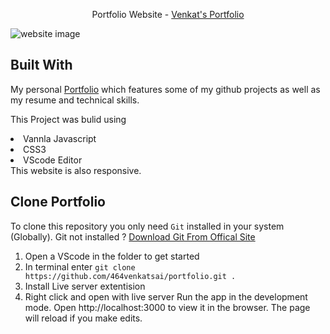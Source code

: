 <p align="center">
  Portfolio Website -
  <a href="https://464venkatsai.github.io/portfolio/" title="Venkatsai's Portfolio"> Venkat's Portfolio</a>
</p>

![website image](https://github.com/464venkatsai/portfolio/assets/112299999/c4f9a015-acb3-4916-a5f6-d7ee727298ed)

## Built With 
  My personal <a href="https://464venkatsai.github.io/portfolio/" title="Venkatsai's Portfolio">Portfolio</a>  which features some of my github projects as well as my resume and technical skills.
<p>This Project was bulid using </p>
  <li>Vannla Javascript</li>
  <li>CSS3</li>
  <li>VScode Editor</li>
This website is also responsive.

## Clone Portfolio
To clone this repository you only need `Git` installed in your system (Globally).
Git not installed ? <a href="https://git-scm.com/download/win">Download Git From Offical Site</a>
1. Open a VScode in the folder to get started
2. In terminal enter `git clone https://github.com/464venkatsai/portfolio.git .`
3. Install Live server extentision
4. Right click and open with live server
Run the app in the development mode.
Open http://localhost:3000 to view it in the browser. The page will reload if you make edits.


  

